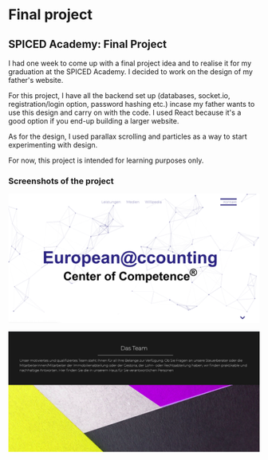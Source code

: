 # Final project

## SPICED Academy: Final Project

I had one week to come up with a final project idea and to realise it for my graduation at the SPICED Academy. I decided to work on the design of my father's website.

For this project, I have all the backend set up (databases, socket.io, registration/login option, password hashing etc.) incase my father wants to use this design and carry on with the code. I used React because it's a good option if you end-up building a larger website.

As for the design, I used parallax scrolling and particles as a way to start experimenting with design.

For now, this project is intended for learning purposes only.

### Screenshots of the project

![Screenshot](/screenshots/screenshot1.png?raw=true "Screenshot 1")

![Screenshot](/screenshots/screenshot2.png?raw=true "Screenshot 2")
